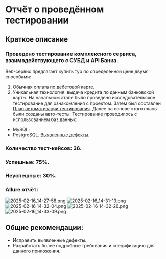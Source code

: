 # Отчёт о проведённом тестировании
## Краткое описание
### Проведено тестирование комплексного сервиса, взаимодействующего с СУБД и API Банка.
Веб-сервис предлагает купить тур по определённой цене двумя способами:
1. Обычная оплата по дебетовой карте.
2. Уникальная технология: выдача кредита по данным банковской карты.
На начальном этапе было проведено исследовательское тестирование для ознакомления с проектом. 
Затем был составлен [План автоматизации тестирования](https://github.com/NikitaLeon/Diplom/blob/main/docs/Plan.md).
Далее на основе этого планы были созданы авто-тесты.
Тестирование проводилось с использованием баз данных:
* MySQL;
* PostgreSQL.
[Выявленные дефекты](https://github.com/NikitaLeon/Diplom/issues).
### Количество тест-кейсов: 36.
### Успешные: 75%.
### Неуспешные: 30%.
### Allure отчёт:
![2025-02-16_14-27-58.png](..%2F..%2FDownloads%2F2025-02-16_14-27-58.png)
![2025-02-16_14-31-13.png](..%2F..%2FDownloads%2F2025-02-16_14-31-13.png)
![2025-02-16_14-32-04.png](..%2F..%2FDownloads%2F2025-02-16_14-32-04.png)
![2025-02-16_14-32-26.png](..%2F..%2FDownloads%2F2025-02-16_14-32-26.png)
![2025-02-16_14-33-09.png](..%2F..%2FDownloads%2F2025-02-16_14-33-09.png)
## Общие рекомендации:
* Исправить выявленные дефекты.
* Разработать более подробные требования и спецификацию для данного приложения.